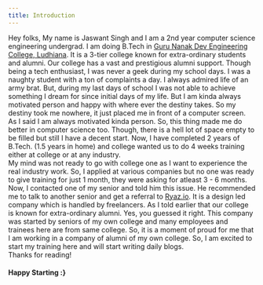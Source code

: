 ```yaml
---
title: Introduction
---
```


Hey folks, My name is Jaswant Singh and I am a 2nd year computer science engineering undergrad. I am doing B.Tech in [Guru Nanak Dev Engineering College, Ludhiana](https://gndec.ac.in). It is a 3-tier college known for extra-ordinary students and alumni. Our college has a vast and prestigious alumni support. Though being a tech enthusiast, I was never a geek during my school days. I was a naughty student with a ton of complaints a day. I always admired life of an army brat. But, during my last days of school I was not able to achieve something I dream for since initial days of my life. But I am kinda always motivated person and happy with where ever the destiny takes. So my destiny took me nowhere, it just placed me in front of a computer screen.    
As I said I am always motivated kinda person. So, this thing made me do better in computer science too. Though, there is a hell lot of space empty to be filled but still I have a decent start. Now, I have completed 2 years of B.Tech. (1.5 years in home) and college wanted us to do 4 weeks training either at college or at any industry.   
My mind was not ready to go with college one as I want to experience the real industry work. So, I applied at various companies but no one was ready to give training for just 1 month, they were asking for atleast 3 - 6 months.    
Now, I contacted one of my senior and told him this issue. He recommended me to talk to another senior and get a referral to [Ryaz.io](https://ryaz.io). It is a design led company which is handled by freelancers.
As I told earlier that our college is known for extra-ordinary alumni. Yes, you guessed it right. This company was started by seniors of my own college and many employees and trainees here are from same college. So, it is a moment of proud for me that I am working in a company of alumni of my own college.
So, I am excited to start my training here and will start writing daily blogs.   
Thanks for reading!  
#### Happy Starting :}  

